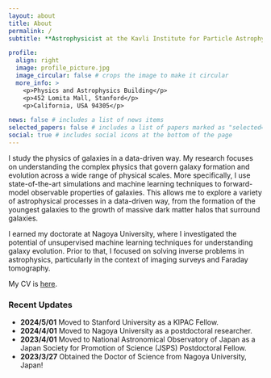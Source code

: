 ```yaml
---
layout: about
title: About
permalink: /
subtitle: **Astrophysicist at the Kavli Institute for Particle Astrophysics and Cosmology, Stanford University**

profile:
  align: right
  image: profile_picture.jpg
  image_circular: false # crops the image to make it circular
  more_info: >
    <p>Physics and Astrophysics Building</p>
    <p>452 Lomita Mall, Stanford</p>
    <p>California, USA 94305</p>

news: false # includes a list of news items
selected_papers: false # includes a list of papers marked as "selected={true}"
social: true # includes social icons at the bottom of the page
---
```



I study the physics of galaxies in a data-driven way. My research focuses on understanding the complex physics that govern galaxy formation and evolution across a wide range of physical scales. More specifically, I use state-of-the-art simulations and machine learning techniques to forward-model observable properties of galaxies. This allows me to explore a variety of astrophysical processes in a data-driven way, from the formation of the youngest galaxies to the growth of massive dark matter halos that surround galaxies.

I earned my doctorate at Nagoya University, where I investigated the potential of unsupervised machine learning techniques for understanding galaxy evolution. Prior to that, I focused on solving inverse problems in astrophysics, particularly in the context of imaging surveys and Faraday tomography.

My CV is <a href = "./Cooray_CV.pdf">here</a>. 

### Recent Updates
- **2024/5/01** Moved to Stanford University as a KIPAC Fellow.
- **2024/4/01** Moved to Nagoya University as a postdoctoral researcher.
- **2023/4/01** Moved to National Astronomical Observatory of Japan as a Japan Society for Promotion of Science (JSPS) Postdoctoral Fellow.
- **2023/3/27** Obtained the Doctor of Science from Nagoya University, Japan!

